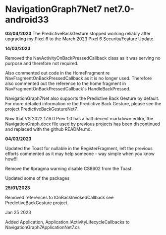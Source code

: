 # NavigationGraph7Net7 net7.0-android33

**03/04/2023**
The PredictiveBackGesture stopped working reliably after upgrading my Pixel 6 to the March 2023 Pixel 6 Security/Feature Update.


**14/03/2023** 

Removed the NavActivityOnBackPressedCallback class as it was serving no purpose and therefore not required.

Also commented out code in the HomeFragment re NavFragmentOnBackPressedCallback as it is no longer used. Therefore also commented out the reference to the home fragment in NavFragmentOnBackPressedCallback's HandleBackPressed.

NavigationGraph7Net also supports the Predictive Back Gesture by default. For more detailed information re the Predictive Back Gesture, please see the project PredictiveBackGestureNet7.

Now that VS 2022 17.6.0 Prev 1.0 has a half decent markdown editor, the NavigationGraph.docx file used by previous projects has been discontinued and replaced with the github READMe.md.


**04/03/2023** 

Updated the Toast for nullable in the RegisterFragment, left the previous efforts commented as it may help someone - way simple when you know how!!!

Remove the #pragma warning disable CS8602 from the Toast.

Updated some of the packages

**25/01/2023**

Removed references to IOnBackInvokedCallback see PredictiveBackGesture project.

Jan 25 2023

Added Application, Application.IActivityLifecycleCallbacks to NavigationGraph7ApplicationNet7.cs 

